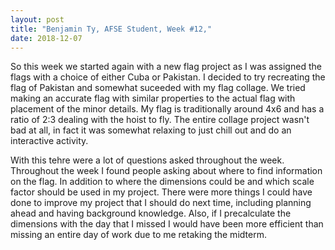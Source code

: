 ```yaml
---
layout: post
title: "Benjamin Ty, AFSE Student, Week #12,"
date: 2018-12-07
---
```


So this week we started again with a new flag project as I was assigned the flags with a choice of either Cuba or Pakistan. I decided to try recreating the flag of Pakistan and somewhat suceeded with my flag collage. We tried making an accurate flag with similar properties to the actual flag with placement of the minor details. My flag is traditionally around 4x6 and has a ratio of 2:3 dealing with the hoist to fly. The entire collage project wasn't bad at all, in fact it was somewhat relaxing to just chill out and do an interactive activity.

With this tehre were a lot of questions asked throughout the week. Throughout the week I found people asking about where to find information on the flag. In addition to where the dimensions could be and which scale factor should be used in my project. There were more things I could have done to improve my project that I should do next time, including planning ahead and having background knowledge. Also, if I precalculate the dimensions with the day that I missed I would have been more efficient than missing an entire day of work due to me retaking the midterm.
